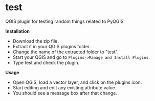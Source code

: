 # test
QGIS plugin for testing random things related to PyQGIS

**Installation**

* Download the zip file.
* Extract it in your QGIS plugins folder.
* Change the name of the extracted folder to "test".
* Start your QGIS and go to `Plugins->Manage and Install Plugins`.
* Type test and check the plugin. 

**Usage**

* Open QGIS, load a vector layer, and click on the plugins icon.
* Start editing and edit any existing attribute value. 
* You should see a message box after that change.
